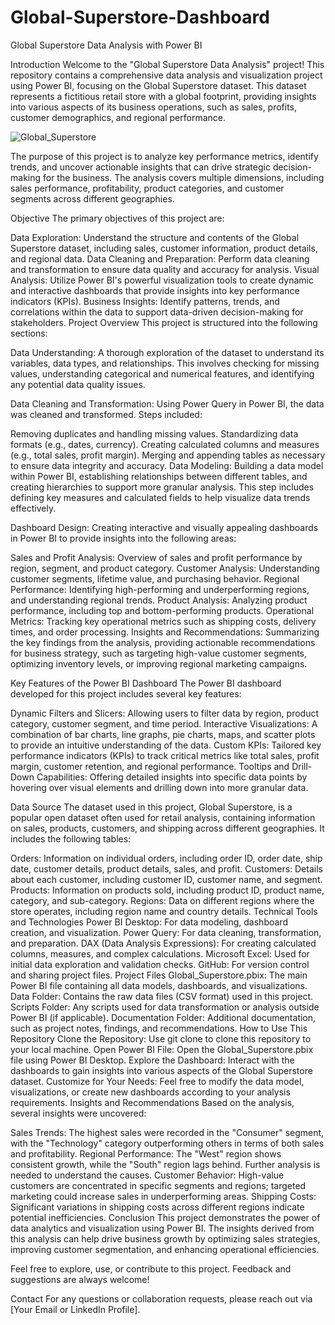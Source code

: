 # Global-Superstore-Dashboard
Global Superstore Data Analysis with Power BI

Introduction
Welcome to the "Global Superstore Data Analysis" project! This repository contains a comprehensive data analysis and visualization project using Power BI, focusing on the Global Superstore dataset. This dataset represents a fictitious retail store with a global footprint, providing insights into various aspects of its business operations, such as sales, profits, customer demographics, and regional performance.

![Global_Superstore](https://github.com/user-attachments/assets/f404ec89-45f1-48af-b97e-9aebfc3249b1)


The purpose of this project is to analyze key performance metrics, identify trends, and uncover actionable insights that can drive strategic decision-making for the business. The analysis covers multiple dimensions, including sales performance, profitability, product categories, and customer segments across different geographies.

Objective
The primary objectives of this project are:

Data Exploration: Understand the structure and contents of the Global Superstore dataset, including sales, customer information, product details, and regional data.
Data Cleaning and Preparation: Perform data cleaning and transformation to ensure data quality and accuracy for analysis.
Visual Analysis: Utilize Power BI's powerful visualization tools to create dynamic and interactive dashboards that provide insights into key performance indicators (KPIs).
Business Insights: Identify patterns, trends, and correlations within the data to support data-driven decision-making for stakeholders.
Project Overview
This project is structured into the following sections:

Data Understanding: A thorough exploration of the dataset to understand its variables, data types, and relationships. This involves checking for missing values, understanding categorical and numerical features, and identifying any potential data quality issues.

Data Cleaning and Transformation: Using Power Query in Power BI, the data was cleaned and transformed. Steps included:

Removing duplicates and handling missing values.
Standardizing data formats (e.g., dates, currency).
Creating calculated columns and measures (e.g., total sales, profit margin).
Merging and appending tables as necessary to ensure data integrity and accuracy.
Data Modeling: Building a data model within Power BI, establishing relationships between different tables, and creating hierarchies to support more granular analysis. This step includes defining key measures and calculated fields to help visualize data trends effectively.

Dashboard Design: Creating interactive and visually appealing dashboards in Power BI to provide insights into the following areas:

Sales and Profit Analysis: Overview of sales and profit performance by region, segment, and product category.
Customer Analysis: Understanding customer segments, lifetime value, and purchasing behavior.
Regional Performance: Identifying high-performing and underperforming regions, and understanding regional trends.
Product Analysis: Analyzing product performance, including top and bottom-performing products.
Operational Metrics: Tracking key operational metrics such as shipping costs, delivery times, and order processing.
Insights and Recommendations: Summarizing the key findings from the analysis, providing actionable recommendations for business strategy, such as targeting high-value customer segments, optimizing inventory levels, or improving regional marketing campaigns.

Key Features of the Power BI Dashboard
The Power BI dashboard developed for this project includes several key features:

Dynamic Filters and Slicers: Allowing users to filter data by region, product category, customer segment, and time period.
Interactive Visualizations: A combination of bar charts, line graphs, pie charts, maps, and scatter plots to provide an intuitive understanding of the data.
Custom KPIs: Tailored key performance indicators (KPIs) to track critical metrics like total sales, profit margin, customer retention, and regional performance.
Tooltips and Drill-Down Capabilities: Offering detailed insights into specific data points by hovering over visual elements and drilling down into more granular data.

Data Source
The dataset used in this project, Global Superstore, is a popular open dataset often used for retail analysis, containing information on sales, products, customers, and shipping across different geographies. It includes the following tables:

Orders: Information on individual orders, including order ID, order date, ship date, customer details, product details, sales, and profit.
Customers: Details about each customer, including customer ID, customer name, and segment.
Products: Information on products sold, including product ID, product name, category, and sub-category.
Regions: Data on different regions where the store operates, including region name and country details.
Technical Tools and Technologies
Power BI Desktop: For data modeling, dashboard creation, and visualization.
Power Query: For data cleaning, transformation, and preparation.
DAX (Data Analysis Expressions): For creating calculated columns, measures, and complex calculations.
Microsoft Excel: Used for initial data exploration and validation checks.
GitHub: For version control and sharing project files.
Project Files
Global_Superstore.pbix: The main Power BI file containing all data models, dashboards, and visualizations.
Data Folder: Contains the raw data files (CSV format) used in this project.
Scripts Folder: Any scripts used for data transformation or analysis outside Power BI (if applicable).
Documentation Folder: Additional documentation, such as project notes, findings, and recommendations.
How to Use This Repository
Clone the Repository: Use git clone to clone this repository to your local machine.
Open Power BI File: Open the Global_Superstore.pbix file using Power BI Desktop.
Explore the Dashboard: Interact with the dashboards to gain insights into various aspects of the Global Superstore dataset.
Customize for Your Needs: Feel free to modify the data model, visualizations, or create new dashboards according to your analysis requirements.
Insights and Recommendations
Based on the analysis, several insights were uncovered:

Sales Trends: The highest sales were recorded in the "Consumer" segment, with the "Technology" category outperforming others in terms of both sales and profitability.
Regional Performance: The "West" region shows consistent growth, while the "South" region lags behind. Further analysis is needed to understand the causes.
Customer Behavior: High-value customers are concentrated in specific segments and regions; targeted marketing could increase sales in underperforming areas.
Shipping Costs: Significant variations in shipping costs across different regions indicate potential inefficiencies.
Conclusion
This project demonstrates the power of data analytics and visualization using Power BI. The insights derived from this analysis can help drive business growth by optimizing sales strategies, improving customer segmentation, and enhancing operational efficiencies.

Feel free to explore, use, or contribute to this project. Feedback and suggestions are always welcome!

Contact
For any questions or collaboration requests, please reach out via [Your Email or LinkedIn Profile].


